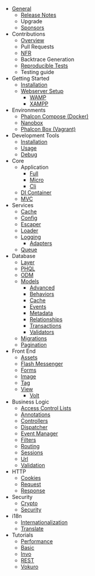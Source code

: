 - [General](/en/[[version]]/introduction) 
    - [Release Notes](/en/[[version]]/release-notes)
    - Upgrade
    - [Sponsors](/en/[[version]]/sponsors)
- Contributions 
    - [Overview](/en/[[version]]/contributions)
    - Pull Requests
    - [NFR](/en/[[version]]/new-feature-request)
    - Backtrace Generation
    - [Reproducible Tests](/en/[[version]]/reproducible-tests)
    - Testing guide
- Getting Started 
    - [Installation](/en/[[version]]/installation)
    - [Webserver Setup](/en/[[version]]/webserver-setup) 
        - [WAMP](/en/[[version]]/webserver-wamp)
        - [XAMPP](/en/[[version]]/webserver-xampp)
- Environments 
    - [Phalcon Compose (Docker)](/en/[[version]]/environments-docker)
    - [Nanobox](/en/[[version]]/environments-nanobox)
    - [Phalcon Box (Vagrant)](/en/[[version]]/environments-vagrant)
- Development Tools 
    - [Installation](/en/[[version]]/devtools-installation)
    - [Usage](/en/[[version]]/devtools-usage)
    - [Debug](/en/[[version]]/debug)
- Core 
    - Application 
        - [Full](/en/[[version]]/application)
        - [Micro](/en/[[version]]/application-micro)
        - [Cli](/en/[[version]]/application-cli)
    - [DI Container](/en/[[version]]/di)
    - [MVC](/en/[[version]]/mvc)
- Services 
    - [Cache](/en/[[version]]/cache)
    - [Config](/en/[[version]]/config)
    - [Escaper](/en/[[version]]/escaper)
    - [Loader](/en/[[version]]/loader)
    - [Logging](/en/[[version]]/logging) 
        - [Adapters](/en/[[version]]/logging#usage)
    - [Queue](/en/[[version]]/queue)
- Database 
    - [Layer](/en/[[version]]/db-layer)
    - [PHQL](/en/[[version]]/db-phql)
    - [ODM](/en/[[version]]/db-odm)
    - [Models](/en/[[version]]/db-models) 
        - [Advanced](/en/[[version]]/db-models-advanced)
        - [Behaviors](/en/[[version]]/db-models-behaviors)
        - [Cache](/en/[[version]]/db-models-cache)
        - [Events](/en/[[version]]/db-models-events)
        - [Metadata](/en/[[version]]/db-models-metadata)
        - [Relationships](/en/[[version]]/db-models-relationships)
        - [Transactions](/en/[[version]]/db-models-transactions)
        - [Validators](/en/[[version]]/db-models-validators)
    - [Migrations](/en/[[version]]/db-migrations)
    - [Pagination](/en/[[version]]/db-pagination)
- Front End 
    - [Assets](/en/[[version]]/assets)
    - [Flash Messenger](/en/[[version]]/flash)
    - [Forms](/en/[[version]]/forms)
    - [Image](/en/[[version]]/image)
    - [Tag](/en/[[version]]/tag)
    - [View](/en/[[version]]/views) 
        - [Volt](/en/[[version]]/volt)
- Business Logic 
    - [Access Control Lists](/en/[[version]]/acl)
    - [Annotations](/en/[[version]]/annotations)
    - [Controllers](/en/[[version]]/controllers)
    - [Dispatcher](/en/[[version]]/dispatcher)
    - [Event Manager](/en/[[version]]/events)
    - [Filters](/en/[[version]]/filter)
    - [Routing](/en/[[version]]/routing)
    - [Sessions](/en/[[version]]/session)
    - [Url](/en/[[version]]/url)
    - [Validation](/en/[[version]]/validation)
- HTTP 
    - [Cookies](/en/[[version]]/cookies)
    - [Request](/en/[[version]]/request)
    - [Response](/en/[[version]]/response)
- Security 
    - [Crypto](/en/[[version]]/crypt)
    - [Security](/en/[[version]]/security)
- i18n 
    - [Internationalization](/en/[[version]]/i18n)
    - [Translate](/en/[[version]]/translate)
- Tutorials 
    - [Performance](/en/[[version]]/performance)
    - [Basic](/en/[[version]]/tutorial-base)
    - [Invo](/en/[[version]]/tutorial-invo)
    - [REST](/en/[[version]]/tutorial-rest)
    - [Vokuro](/en/[[version]]/tutorial-vokuro)